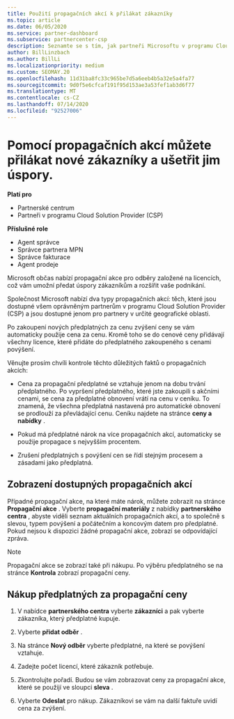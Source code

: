 ```yaml
---
title: Použití propagačních akcí k přilákat zákazníky
ms.topic: article
ms.date: 06/05/2020
ms.service: partner-dashboard
ms.subservice: partnercenter-csp
description: Seznamte se s tím, jak partneři Microsoftu v programu Cloud Solution Provider můžou koupit předplatná za propagační ceny a na jejich zákazníky předávat úspory.
author: BillLinzbach
ms.author: BillLi
ms.localizationpriority: medium
ms.custom: SEOMAY.20
ms.openlocfilehash: 11d31ba8fc33c965be7d5a6eeb4b5a32e5a4fa77
ms.sourcegitcommit: 9d0f5e6cfcaf191f95d153ae3a53fef1ab3d6f77
ms.translationtype: MT
ms.contentlocale: cs-CZ
ms.lasthandoff: 07/14/2020
ms.locfileid: "92527006"
---
```

# <a name="use-promotions-to-attract-new-customers-and-pass-the-savings-on-to-them"></a>Pomocí propagačních akcí můžete přilákat nové zákazníky a ušetřit jim úspory.

**Platí pro**

- Partnerské centrum
- Partneři v programu Cloud Solution Provider (CSP)

**Příslušné role**

- Agent správce
- Správce partnera MPN
- Správce fakturace
- Agent prodeje


Microsoft občas nabízí propagační akce pro odběry založené na licencích, což vám umožní předat úspory zákazníkům a rozšířit vaše podnikání. 

Společnost Microsoft nabízí dva typy propagačních akcí: těch, které jsou dostupné všem oprávněným partnerům v programu Cloud Solution Provider (CSP) a jsou dostupné jenom pro partnery v určité geografické oblasti.

Po zakoupení nových předplatných za cenu zvýšení ceny se vám automaticky použije cena za cenu. Kromě toho se do cenové ceny přidávají všechny licence, které přidáte do předplatného zakoupeného s cenami povýšení. 

Věnujte prosím chvíli kontrole těchto důležitých faktů o propagačních akcích:

- Cena za propagační předplatné se vztahuje jenom na dobu trvání předplatného. Po vypršení předplatného, které jste zakoupili s akčními cenami, se cena za předplatné obnovení vrátí na cenu v ceníku. To znamená, že všechna předplatná nastavená pro automatické obnovení se prodlouží za převládající cenu. Ceníku najdete na stránce **ceny a nabídky** .

- Pokud má předplatné nárok na více propagačních akcí, automaticky se použije propagace s nejvyšším procentem.

- Zrušení předplatných s povýšení cen se řídí stejným procesem a zásadami jako předplatná.

## <a name="see-available-promotions"></a>Zobrazení dostupných propagačních akcí

Případné propagační akce, na které máte nárok, můžete zobrazit na stránce **Propagační akce** . Vyberte **propagační materiály** z nabídky **partnerského centra** , abyste viděli seznam aktuálních propagačních akcí, a to společně s slevou, typem povýšení a počátečním a koncovým datem pro předplatné. Pokud nejsou k dispozici žádné propagační akce, zobrazí se odpovídající zpráva. 

> [!NOTE]  
> Propagační akce se zobrazí také při nákupu. Po výběru předplatného se na stránce **Kontrola** zobrazí propagační ceny.

## <a name="purchase-subscriptions-at-promotion-prices"></a>Nákup předplatných za propagační ceny

1. V nabídce **partnerského centra** vyberte **zákazníci** a pak vyberte zákazníka, který předplatné kupuje. 

2. Vyberte **přidat odběr** .

3. Na stránce **Nový odběr** vyberte předplatné, na které se povýšení vztahuje.

4. Zadejte počet licencí, které zákazník potřebuje. 

5. Zkontrolujte pořadí. Budou se vám zobrazovat ceny za propagační akce, které se použijí ve sloupci **sleva** .  

6. Vyberte **Odeslat** pro nákup. Zákazníkovi se vám na další faktuře uvidí cena za zvýšení.  


